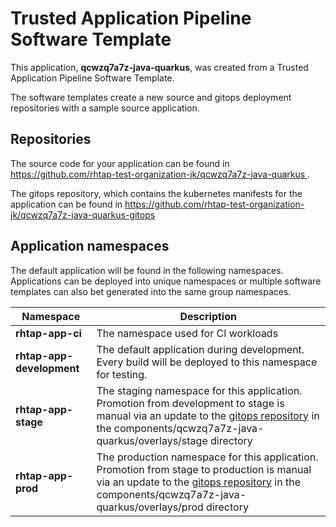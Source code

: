 # Trusted Application Pipeline Software Template

This application, **qcwzq7a7z-java-quarkus**, was created from a Trusted Application Pipeline Software Template.

The software templates create a new source and gitops deployment repositories with a sample source application. 

## Repositories

The source code for your application can be found in [https://github.com/rhtap-test-organization-jk/qcwzq7a7z-java-quarkus ](https://github.com/rhtap-test-organization-jk/qcwzq7a7z-java-quarkus ).
 
The gitops repository, which contains the kubernetes manifests for the application can be found in 
[https://github.com/rhtap-test-organization-jk/qcwzq7a7z-java-quarkus-gitops ](https://github.com/rhtap-test-organization-jk/qcwzq7a7z-java-quarkus-gitops ) 

## Application namespaces 

The default application will be found in the following namespaces. Applications can be deployed into unique namespaces or multiple software templates can also bet generated into the same group namespaces.  

|  Namespace   |  Description   |  
| -------- | -------- |
| **rhtap-app-ci** | The namespace used for CI workloads |
| **rhtap-app-development** | The default application during development. Every build will be deployed to this namespace for testing. |
| **rhtap-app-stage** | The staging namespace for this application. Promotion from development to stage is manual via an update to the [gitops repository](https://github.com/rhtap-test-organization-jk/qcwzq7a7z-java-quarkus-gitops ) in the components/qcwzq7a7z-java-quarkus/overlays/stage directory |
| **rhtap-app-prod** | The production namespace for this application. Promotion from stage to production is manual via an update to the [gitops repository](https://github.com/rhtap-test-organization-jk/qcwzq7a7z-java-quarkus-gitops ) in the components/qcwzq7a7z-java-quarkus/overlays/prod directory |